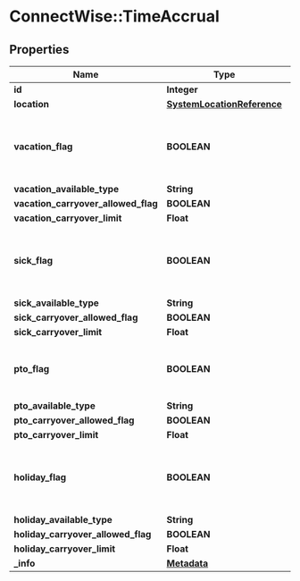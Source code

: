 # ConnectWise::TimeAccrual

## Properties
Name | Type | Description | Notes
------------ | ------------- | ------------- | -------------
**id** | **Integer** |  | [optional] 
**location** | [**SystemLocationReference**](SystemLocationReference.md) |  | [optional] 
**vacation_flag** | **BOOLEAN** | if vacationFlag is set to false, system will clear out or ingore the values of vacationAvailableType, vacationCarryoverAllowedFlag, vacationCarryoverLimit | [optional] 
**vacation_available_type** | **String** |  | [optional] 
**vacation_carryover_allowed_flag** | **BOOLEAN** |  | [optional] 
**vacation_carryover_limit** | **Float** |  | [optional] 
**sick_flag** | **BOOLEAN** | if sickFlag is set to false, system will clear out or ignore the values of sickAvailableType, sickCarryoverAllowedFlag, sickCarryoverLimit | [optional] 
**sick_available_type** | **String** |  | [optional] 
**sick_carryover_allowed_flag** | **BOOLEAN** |  | [optional] 
**sick_carryover_limit** | **Float** |  | [optional] 
**pto_flag** | **BOOLEAN** | if ptoFlag is set to false, system will clear out or ignore the values of ptoAvailableType, ptoCarryoverAllowedFlag, ptoCarryoverLimit | [optional] 
**pto_available_type** | **String** |  | [optional] 
**pto_carryover_allowed_flag** | **BOOLEAN** |  | [optional] 
**pto_carryover_limit** | **Float** |  | [optional] 
**holiday_flag** | **BOOLEAN** | if holidayFlag is set to false, system will clear out or ignore the values of holidayAvailableType, holidayCarryoverAllowedFlag, holidayCarryoverLimit | [optional] 
**holiday_available_type** | **String** |  | [optional] 
**holiday_carryover_allowed_flag** | **BOOLEAN** |  | [optional] 
**holiday_carryover_limit** | **Float** |  | [optional] 
**_info** | [**Metadata**](Metadata.md) | Metadata of the entity | [optional] 


